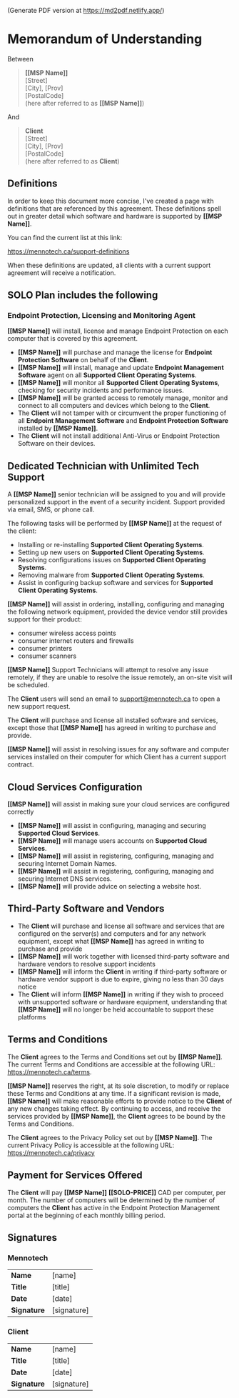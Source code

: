 (Generate PDF version at https://md2pdf.netlify.app/)

# Memorandum of Understanding

Between

> **[[MSP Name]]**\
> [Street]\
> [City], [Prov]\
> [PostalCode]\
> (here after referred to as **[[MSP Name]]**)

And

> **Client**\
> [Street]\
> [City], [Prov]\
> [PostalCode]\
> (here after referred to as **Client**)

## Definitions

In order to keep this document more concise, I've created a page with definitions that are referenced by this agreement.
These definitions spell out in greater detail which software and hardware is supported by **[[MSP Name]]**.

You can find the current list at this link:

https://mennotech.ca/support-definitions

When these definitions are updated, all clients with a current support agreement will receive a notification.

## SOLO Plan includes the following

### Endpoint Protection, Licensing and Monitoring Agent

**[[MSP Name]]** will install, license and manage Endpoint Protection on each computer that is covered by this agreement.

- **[[MSP Name]]** will purchase and manage the license for **Endpoint Protection Software** on behalf of the **Client**.
- **[[MSP Name]]** will install, manage and update **Endpoint Management Software** agent on all **Supported Client Operating Systems**.
- **[[MSP Name]]** will monitor all **Supported Client Operating Systems**, checking for security incidents and performance issues.
- **[[MSP Name]]** will be granted access to remotely manage, monitor and connect to all computers and devices which belong to the **Client**.
- The **Client** will not tamper with or circumvent the proper functioning of all **Endpoint Management Software** and **Endpoint Protection Software** installed by **[[MSP Name]]**.
- The **Client** will not install additional Anti-Virus or Endpoint Protection Software on their devices.

## Dedicated Technician with Unlimited Tech Support

A **[[MSP Name]]** senior technician will be assigned to you and will provide personalized support in the event of a security incident. Support provided via email, SMS, or phone call.

The following tasks will be performed by **[[MSP Name]]** at the request of the client:
- Installing or re-installing **Supported Client Operating Systems**.
- Setting up new users on **Supported Client Operating Systems**.
- Resolving configurations issues on **Supported Client Operating Systems**.
- Removing malware from **Supported Client Operating Systems**.
- Assist in configuring backup software and services for **Supported Client Operating Systems**.

**[[MSP Name]]** will assist in ordering, installing, configuring and managing the following network equipment, provided the device vendor still provides support for their product:
- consumer wireless access points
- consumer internet routers and firewalls
- consumer printers
- consumer scanners

**[[MSP Name]]** Support Technicians will attempt to resolve any issue remotely, if they are unable to resolve the issue remotely, an on-site visit will be scheduled.

The **Client** users will send an email to support@mennotech.ca to open a new support request.

The **Client** will purchase and license all installed software and services, except those that **[[MSP Name]]** has agreed in writing to purchase and provide.

**[[MSP Name]]** will assist in resolving issues for any software and computer services installed on their computer for which Client has a current support contract.

## Cloud Services Configuration

**[[MSP Name]]** will assist in making sure your cloud services are configured correctly

- **[[MSP Name]]** will assist in configuring, managing and securing **Supported Cloud Services**.
- **[[MSP Name]]** will manage users accounts on **Supported Cloud Services**.
- **[[MSP Name]]** will assist in registering, configuring, managing and securing Internet Domain Names.
- **[[MSP Name]]** will assist in registering, configuring, managing and securing Internet DNS services.
- **[[MSP Name]]** will provide advice on selecting a website host.

## Third-Party Software and Vendors

- The **Client** will purchase and license all software and services that are configured on the server(s) and computers and for any network equipment, except what **[[MSP Name]]** has agreed in writing to purchase and provide 
- **[[MSP Name]]** will work together with licensed third-party software and hardware vendors to resolve support incidents
- **[[MSP Name]]** will inform the **Client** in writing if third-party software or hardware vendor support is due to expire, giving no less than 30 days notice
- The **Client** will inform **[[MSP Name]]** in writing if they wish to proceed with unsupported software or hardware equipment, understanding that **[[MSP Name]]** will no longer be held accountable to support these platforms

## Terms and Conditions

The **Client** agrees to the Terms and Conditions set out by **[[MSP Name]]**. The current Terms and Conditions are accessible at the following URL: https://mennotech.ca/terms. 

**[[MSP Name]]** reserves the right, at its sole discretion, to modify or replace these Terms and Conditions at any time. If a significant revision is made, **[[MSP Name]]** will make reasonable efforts to provide notice to the **Client** of any new changes taking effect.
By continuing to access, and receive the services provided by **[[MSP Name]]**, the **Client** agrees to be bound by the Terms and Conditions.

The **Client** agrees to the Privacy Policy set out by **[[MSP Name]]**. The current Privacy Policy is accessible at the following URL: https://mennotech.ca/privacy

## Payment for Services Offered

The **Client** will pay **[[MSP Name]]** **[[SOLO-PRICE]]** CAD per computer, per month. The number of computers will be determined by the number of computers the **Client** has active in the Endpoint Protection Management portal at the beginning of each monthly billing period.

## Signatures

### Mennotech

| | |
| --- | --- |
| **Name** | [name] |
| **Title** | [title] |
| **Date** | [date] |
| **Signature** | [signature] |

### Client

| | |
| --- | --- |
| **Name** | [name] |
| **Title** | [title] |
| **Date** | [date] |
| **Signature** | [signature] |


